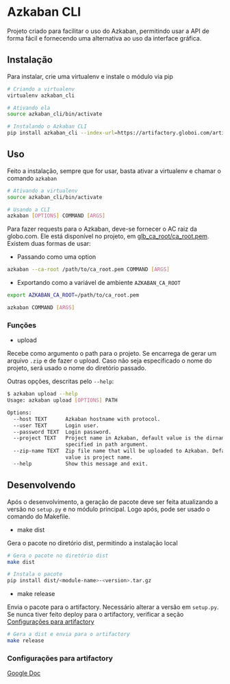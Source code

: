 # Azkaban CLI

Projeto criado para facilitar o uso do Azkaban, permitindo usar a API de forma fácil e fornecendo uma alternativa ao uso da interface gráfica.

## Instalação

Para instalar, crie uma virtualenv e instale o módulo via pip
```sh
# Criando a virtualenv
virtualenv azkaban_cli

# Ativando ela
source azkaban_cli/bin/activate

# Instalando o Azkaban CLI
pip install azkaban_cli --index-url=https://artifactory.globoi.com/artifactory/api/pypi/pypi-all/simple
```

## Uso

Feito a instalação, sempre que for usar, basta ativar a virtualenv e chamar o comando ```azkaban```

```sh
# Ativando a virtualenv
source azkaban_cli/bin/activate

# Usando a CLI
azkaban [OPTIONS] COMMAND [ARGS]
```

Para fazer requests para o Azkaban, deve-se fornecer o AC raiz da globo.com. Ele está disponível no projeto, em [glb_ca_root/ca_root.pem](glb_ca_root/ca_root.pem). Existem duas formas de usar:

* Passando como uma option

```sh
azkaban --ca-root /path/to/ca_root.pem COMMAND [ARGS]
```

* Exportando como a variável de ambiente ```AZKABAN_CA_ROOT```

```sh
export AZKABAN_CA_ROOT=/path/to/ca_root.pem

azkaban COMMAND [ARGS]
```

### Funções

* upload

Recebe como argumento o path para o projeto. Se encarrega de gerar um arquivo ```.zip``` e de fazer o upload. Caso não seja especificado o nome do projeto, será usado o nome do diretório passado. 

Outras opções, descritas pelo ```--help```:

```sh
$ azkaban upload --help
Usage: azkaban upload [OPTIONS] PATH

Options:
  --host TEXT      Azkaban hostname with protocol.
  --user TEXT      Login user.
  --password TEXT  Login password.
  --project TEXT   Project name in Azkaban, default value is the dirname
                   specified in path argument.
  --zip-name TEXT  Zip file name that will be uploaded to Azkaban. Default
                   value is project name.
  --help           Show this message and exit.
```


## Desenvolvendo

Após o desenvolvimento, a geração de pacote deve ser feita atualizando a versão no ```setup.py``` e no módulo principal. Logo após, pode ser usado o comando do Makefile.

* make dist

Gera o pacote no diretório dist, permitindo a instalação local

```sh
# Gera o pacote no diretório dist
make dist

# Instala o pacote
pip install dist/<module-name>-<version>.tar.gz
```

* make release

Envia o pacote para o artifactory. Necessário alterar a versão em ```setup.py```. Se nunca tiver feito deploy para o artifactory, verificar a seção [Configurações para artifactory](#configurações-para-artifactory)

```sh
# Gera a dist e envia para o artifactory
make release
```

### Configurações para artifactory

[Google Doc](https://docs.google.com/document/d/1zgbYfdU0KPF3IeK9udVk7FKXqFCD8swhfXLSyzmyIIw)
